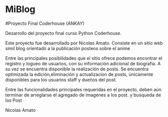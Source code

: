 # MiBlog 

#Proyecto Final Coderhouse (ANKAY)

Desarrollo del proyecto final curso Python Coderhouse.

Este proyecto fue desarrollado por Nicolas Amato. Consiste en un sitio web simil blog orientado a la publicación posteos sobre el anime

Entre las principales posibilidades que el sitio ofrece podemos encontrar el registro y logueo de usuarios, con su información adicional de biografía. A su vez se encuentra disponible la realización de posts.
Se encuentra optimizada la edición,eliminación y actualizacion de posts, únicamente disponibles para los usuarios staff y dueños del post. 

Entre las funcionalidades principales requeridas en el proyecto, deben aún terminar de arreglarse el agregado de imagenes a los post. y busqueda de los Post

Nicolas Amato
